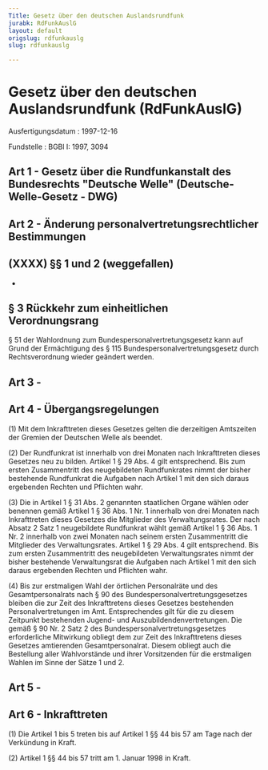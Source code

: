 ```yaml
---
Title: Gesetz über den deutschen Auslandsrundfunk
jurabk: RdFunkAuslG
layout: default
origslug: rdfunkauslg
slug: rdfunkauslg

---
```


# Gesetz über den deutschen Auslandsrundfunk (RdFunkAuslG)

Ausfertigungsdatum
:   1997-12-16

Fundstelle
:   BGBl I: 1997, 3094

## Art 1 - Gesetz über die Rundfunkanstalt des Bundesrechts "Deutsche Welle" (Deutsche-Welle-Gesetz - DWG)

## Art 2 - Änderung personalvertretungsrechtlicher Bestimmungen

## (XXXX) §§ 1 und 2 (weggefallen)

-

## § 3 Rückkehr zum einheitlichen Verordnungsrang

§ 51 der Wahlordnung zum Bundespersonalvertretungsgesetz kann auf
Grund der Ermächtigung des § 115 Bundespersonalvertretungsgesetz durch
Rechtsverordnung wieder geändert werden.

## Art 3 -

## Art 4 - Übergangsregelungen

(1) Mit dem Inkrafttreten dieses Gesetzes gelten die derzeitigen
Amtszeiten der Gremien der Deutschen Welle als beendet.

(2) Der Rundfunkrat ist innerhalb von drei Monaten nach Inkrafttreten
dieses Gesetzes neu zu bilden. Artikel 1 § 29 Abs. 4 gilt
entsprechend. Bis zum ersten Zusammentritt des neugebildeten
Rundfunkrates nimmt der bisher bestehende Rundfunkrat die Aufgaben
nach Artikel 1 mit den sich daraus ergebenden Rechten und Pflichten
wahr.

(3) Die in Artikel 1 § 31 Abs. 2 genannten staatlichen Organe wählen
oder benennen gemäß Artikel 1 § 36 Abs. 1 Nr. 1 innerhalb von drei
Monaten nach Inkrafttreten dieses Gesetzes die Mitglieder des
Verwaltungsrates. Der nach Absatz 2 Satz 1 neugebildete Rundfunkrat
wählt gemäß Artikel 1 § 36 Abs. 1 Nr. 2 innerhalb von zwei Monaten
nach seinem ersten Zusammentritt die Mitglieder des Verwaltungsrates.
Artikel 1 § 29 Abs. 4 gilt entsprechend. Bis zum ersten Zusammentritt
des neugebildeten Verwaltungsrates nimmt der bisher bestehende
Verwaltungsrat die Aufgaben nach Artikel 1 mit den sich daraus
ergebenden Rechten und Pflichten wahr.

(4) Bis zur erstmaligen Wahl der örtlichen Personalräte und des
Gesamtpersonalrats nach § 90 des Bundespersonalvertretungsgesetzes
bleiben die zur Zeit des Inkrafttretens dieses Gesetzes bestehenden
Personalvertretungen im Amt. Entsprechendes gilt für die zu diesem
Zeitpunkt bestehenden Jugend- und Auszubildendenvertretungen. Die
gemäß § 90 Nr. 2 Satz 2 des Bundespersonalvertretungsgesetzes
erforderliche Mitwirkung obliegt dem zur Zeit des Inkrafttretens
dieses Gesetzes amtierenden Gesamtpersonalrat. Diesem obliegt auch die
Bestellung aller Wahlvorstände und ihrer Vorsitzenden für die
erstmaligen Wahlen im Sinne der Sätze 1 und 2.

## Art 5 -

## Art 6 - Inkrafttreten

(1) Die Artikel 1 bis 5 treten bis auf Artikel 1 §§ 44 bis 57 am Tage
nach der Verkündung in Kraft.

(2) Artikel 1 §§ 44 bis 57 tritt am 1. Januar 1998 in Kraft.

